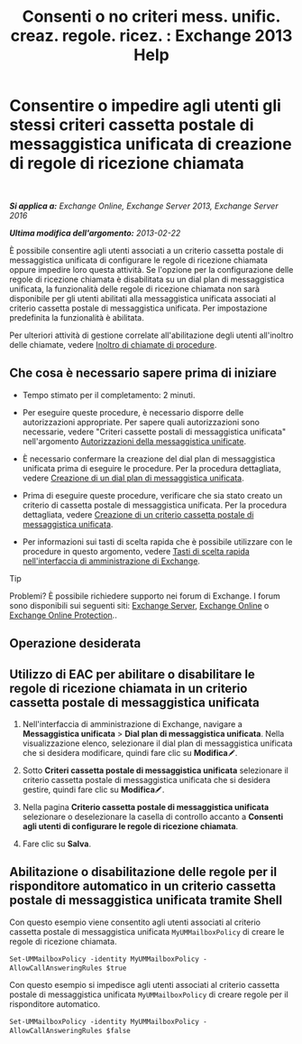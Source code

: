﻿---
title: 'Consenti o no criteri mess. unific. creaz. regole. ricez. : Exchange 2013 Help'
TOCTitle: Consentire o impedire agli utenti gli stessi criteri cassetta postale di messaggistica unificata di creazione di regole di ricezione chiamata
ms:assetid: e44acaa6-d5a8-41e8-94aa-100be0bd6391
ms:mtpsurl: https://technet.microsoft.com/it-it/library/Dd351209(v=EXCHG.150)
ms:contentKeyID: 50555689
ms.date: 05/22/2018
mtps_version: v=EXCHG.150
ms.translationtype: MT
---

# Consentire o impedire agli utenti gli stessi criteri cassetta postale di messaggistica unificata di creazione di regole di ricezione chiamata

 

_**Si applica a:** Exchange Online, Exchange Server 2013, Exchange Server 2016_

_**Ultima modifica dell'argomento:** 2013-02-22_

È possibile consentire agli utenti associati a un criterio cassetta postale di messaggistica unificata di configurare le regole di ricezione chiamata oppure impedire loro questa attività. Se l'opzione per la configurazione delle regole di ricezione chiamata è disabilitata su un dial plan di messaggistica unificata, la funzionalità delle regole di ricezione chiamata non sarà disponibile per gli utenti abilitati alla messaggistica unificata associati al criterio cassetta postale di messaggistica unificata. Per impostazione predefinita la funzionalità è abilitata.

Per ulteriori attività di gestione correlate all'abilitazione degli utenti all'inoltro delle chiamate, vedere [Inoltro di chiamate di procedure](forwarding-calls-procedures-exchange-2013-help.md).

## Che cosa è necessario sapere prima di iniziare

  - Tempo stimato per il completamento: 2 minuti.

  - Per eseguire queste procedure, è necessario disporre delle autorizzazioni appropriate. Per sapere quali autorizzazioni sono necessarie, vedere "Criteri cassette postali di messaggistica unificata" nell'argomento [Autorizzazioni della messaggistica unificate](unified-messaging-permissions-exchange-2013-help.md).

  - È necessario confermare la creazione del dial plan di messaggistica unificata prima di eseguire le procedure. Per la procedura dettagliata, vedere [Creazione di un dial plan di messaggistica unificata](create-a-um-dial-plan-exchange-2013-help.md).

  - Prima di eseguire queste procedure, verificare che sia stato creato un criterio di cassetta postale di messaggistica unificata. Per la procedura dettagliata, vedere [Creazione di un criterio cassetta postale di messaggistica unificata](create-a-um-mailbox-policy-exchange-2013-help.md).

  - Per informazioni sui tasti di scelta rapida che è possibile utilizzare con le procedure in questo argomento, vedere [Tasti di scelta rapida nell'interfaccia di amministrazione di Exchange](keyboard-shortcuts-in-the-exchange-admin-center-exchange-online-protection-help.md).


> [!TIP]
> Problemi? È possibile richiedere supporto nei forum di Exchange. I forum sono disponibili sui seguenti siti: <A href="https://go.microsoft.com/fwlink/p/?linkid=60612">Exchange Server</A>, <A href="https://go.microsoft.com/fwlink/p/?linkid=267542">Exchange Online</A> o <A href="https://go.microsoft.com/fwlink/p/?linkid=285351">Exchange Online Protection</A>..



## Operazione desiderata

## Utilizzo di EAC per abilitare o disabilitare le regole di ricezione chiamata in un criterio cassetta postale di messaggistica unificata

1.  Nell'interfaccia di amministrazione di Exchange, navigare a **Messaggistica unificata** \> **Dial plan di messaggistica unificata**. Nella visualizzazione elenco, selezionare il dial plan di messaggistica unificata che si desidera modificare, quindi fare clic su **Modifica**![Icona Modifica](images/JJ218640.6f53ccb2-1f13-4c02-bea0-30690e6ea71d(EXCHG.150).gif "Icona Modifica").

2.  Sotto **Criteri cassetta postale di messaggistica unificata** selezionare il criterio cassetta postale di messaggistica unificata che si desidera gestire, quindi fare clic su **Modifica**![Icona Modifica](images/JJ218640.6f53ccb2-1f13-4c02-bea0-30690e6ea71d(EXCHG.150).gif "Icona Modifica").

3.  Nella pagina **Criterio cassetta postale di messaggistica unificata** selezionare o deselezionare la casella di controllo accanto a **Consenti agli utenti di configurare le regole di ricezione chiamata**.

4.  Fare clic su **Salva**.

## Abilitazione o disabilitazione delle regole per il risponditore automatico in un criterio cassetta postale di messaggistica unificata tramite Shell

Con questo esempio viene consentito agli utenti associati al criterio cassetta postale di messaggistica unificata `MyUMMailboxPolicy` di creare le regole di ricezione chiamata.

    Set-UMMailboxPolicy -identity MyUMMailboxPolicy -AllowCallAnsweringRules $true

Con questo esempio si impedisce agli utenti associati al criterio cassetta postale di messaggistica unificata `MyUMMailboxPolicy` di creare regole per il risponditore automatico.

    Set-UMMailboxPolicy -identity MyUMMailboxPolicy -AllowCallAnsweringRules $false

